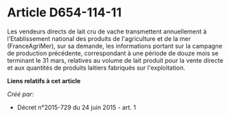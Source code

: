 # Article D654-114-11

Les vendeurs directs de lait cru de vache transmettent annuellement à l'Etablissement national des produits de l'agriculture
et de la mer (FranceAgriMer), sur sa demande, les informations portant sur la campagne de production précédente,
correspondant à une période de douze mois se terminant le 31 mars, relatives au volume de lait produit pour la vente directe
et aux quantités de produits laitiers fabriqués sur l'exploitation.

**Liens relatifs à cet article**

_Créé par_:

  - Décret n°2015-729 du 24 juin 2015 - art. 1
